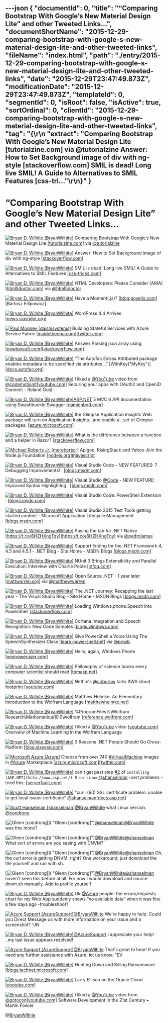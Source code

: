 ---json
{
  "documentId": 0,
  "title": "“Comparing Bootstrap With Google’s New Material Design Lite” and other Tweeted Links…",
  "documentShortName": "2015-12-29-comparing-bootstrap-with-google-s-new-material-design-lite-and-other-tweeted-links",
  "fileName": "index.html",
  "path": "./entry/2015-12-29-comparing-bootstrap-with-google-s-new-material-design-lite-and-other-tweeted-links",
  "date": "2015-12-29T23:47:49.873Z",
  "modificationDate": "2015-12-29T23:47:49.873Z",
  "templateId": 0,
  "segmentId": 0,
  "isRoot": false,
  "isActive": true,
  "sortOrdinal": 0,
  "clientId": "2015-12-29-comparing-bootstrap-with-google-s-new-material-design-lite-and-other-tweeted-links",
  "tag": "{\r\n  \"extract\": \"Comparing Bootstrap With Google’s New Material Design Lite [tutorialzine.com]  via @tutorialzine Answer: How to Set Background image of div with ng-style [stackoverflow.com]  SMIL is dead! Long live SMIL! A Guide to Alternatives to SMIL Features [css-tri...\"\r\n}"
}
---

# “Comparing Bootstrap With Google’s New Material Design Lite” and other Tweeted Links…

[<img alt="Bryan D. Wilhite [BryanWilhite]" src="https://songhay.blob.core.windows.net/shared-social-twitter/BryanWilhite.jpeg">](http://t.co/UNdqV0Z1zz "Bryan D. Wilhite [BryanWilhite]") Comparing Bootstrap With Google’s New Material Design Lite [[tutorialzine.com]](http://tutorialzine.com/2015/07/comparing-bootstrap-with-mdl/) via [@tutorialzine](http://twitter.com/tutorialzine)

[<img alt="Bryan D. Wilhite [BryanWilhite]" src="https://songhay.blob.core.windows.net/shared-social-twitter/BryanWilhite.jpeg">](http://t.co/UNdqV0Z1zz "Bryan D. Wilhite [BryanWilhite]") Answer: How to Set Background image of div with ng-style [[stackoverflow.com]](http://stackoverflow.com/questions/24899699/how-to-set-background-image-of-div-with-ng-style/24902075?stw=2#24902075)

[<img alt="Bryan D. Wilhite [BryanWilhite]" src="https://songhay.blob.core.windows.net/shared-social-twitter/BryanWilhite.jpeg">](http://t.co/UNdqV0Z1zz "Bryan D. Wilhite [BryanWilhite]") SMIL is dead! Long live SMIL! A Guide to Alternatives to SMIL Features [[css-tricks.com]](https://css-tricks.com/smil-is-dead-long-live-smil-a-guide-to-alternatives-to-smil-features/)

[<img alt="Bryan D. Wilhite [BryanWilhite]" src="https://songhay.blob.core.windows.net/shared-social-twitter/BryanWilhite.jpeg">](http://t.co/UNdqV0Z1zz "Bryan D. Wilhite [BryanWilhite]") HTML Developers: Please Consider [ARIA] [[html5doctor.com]](http://html5doctor.com/html-developers-please-consider/) via [@html5doctor](http://twitter.com/html5doctor)

[<img alt="Bryan D. Wilhite [BryanWilhite]" src="https://songhay.blob.core.windows.net/shared-social-twitter/BryanWilhite.jpeg">](http://t.co/UNdqV0Z1zz "Bryan D. Wilhite [BryanWilhite]") Have a Moment(.js)? [[blog.goyello.com]](http://blog.goyello.com/2015/10/23/have-a-moment-js/) [Bartosz Filipowicz]

[<img alt="Bryan D. Wilhite [BryanWilhite]" src="https://songhay.blob.core.windows.net/shared-social-twitter/BryanWilhite.jpeg">](http://t.co/UNdqV0Z1zz "Bryan D. Wilhite [BryanWilhite]") WordPress 4.4 Arrives [[news.slashdot.org]](http://news.slashdot.org/story/15/12/10/1349232/wordpress-44-arrives?utm_source=feedly1.0mainlinkanon&utm_medium=feed)

[<img alt="Paul Mooney [daishisystems]" src="https://songhay.blob.core.windows.net/shared-social-twitter/daishisystems.png">](http://t.co/3P8sw0sqwX "Paul Mooney [daishisystems]") Building Stateful Services with Azure Service Fabric [[insidethecpu.com]](http://insidethecpu.com/2015/12/11/building-stateful-services-with-azure-service-fabric/)[[twitter.com]](https://twitter.com/daishisystems/status/675315512541245440/photo/1)

[<img alt="Bryan D. Wilhite [BryanWilhite]" src="https://songhay.blob.core.windows.net/shared-social-twitter/BryanWilhite.jpeg">](http://t.co/UNdqV0Z1zz "Bryan D. Wilhite [BryanWilhite]") Answer:Parsing json array using [[newtonsoft.com]](http://www.newtonsoft.com/json)[[stackoverflow.com]](http://stackoverflow.com/questions/15726197/parsing-a-json-array-using-json-net/15726500?stw=2#15726500)

[<img alt="Bryan D. Wilhite [BryanWilhite]" src="https://songhay.blob.core.windows.net/shared-social-twitter/BryanWilhite.jpeg">](http://t.co/UNdqV0Z1zz "Bryan D. Wilhite [BryanWilhite]") “The Autofac.Extras.Attributed package enables metadata to be specified via attributes…” [WithKey("MyKey")] [[docs.autofac.org]](http://docs.autofac.org/en/latest/advanced/metadata.html)

[<img alt="Bryan D. Wilhite [BryanWilhite]" src="https://songhay.blob.core.windows.net/shared-social-twitter/BryanWilhite.jpeg">](http://t.co/UNdqV0Z1zz "Bryan D. Wilhite [BryanWilhite]") I liked a [@YouTube](http://twitter.com/YouTube) video from [@codemotionit](http://twitter.com/codemotionit)[[youtube.com]](https://www.youtube.com/watch?v=lwaudf2h8FY&feature=youtu.be&a) Securing your apps with OAuth2 and OpenID Connect - Roland Guijt -

[<img alt="Bryan D. Wilhite [BryanWilhite]" src="https://songhay.blob.core.windows.net/shared-social-twitter/BryanWilhite.jpeg">](http://t.co/UNdqV0Z1zz "Bryan D. Wilhite [BryanWilhite]")[ASP.NET](http://www.asp.net/) 5 MVC 6 API documentation using Swashbuckle Swagger [[damienbod.com]](http://damienbod.com/2015/12/13/asp-net-5-mvc-6-api-documentation-using-swagger/)

[<img alt="Bryan D. Wilhite [BryanWilhite]" src="https://songhay.blob.core.windows.net/shared-social-twitter/BryanWilhite.jpeg">](http://t.co/UNdqV0Z1zz "Bryan D. Wilhite [BryanWilhite]") the Glimpse Application Insights Web package will turn on Application Insights…and enable a…set of Glimpse packages. [[azure.microsoft.com]](https://azure.microsoft.com/en-us/blog/glimpse-application-insights/)

[<img alt="Bryan D. Wilhite [BryanWilhite]" src="https://songhay.blob.core.windows.net/shared-social-twitter/BryanWilhite.jpeg">](http://t.co/UNdqV0Z1zz "Bryan D. Wilhite [BryanWilhite]") What is the difference between a function and a helper in Razor? [[stackoverflow.com]](http://stackoverflow.com/questions/21485378/what-is-the-difference-between-a-function-and-a-helper-in-razor?stw=2)

[<img alt="Michael Roberts Jr. [merobertsjr]" src="https://songhay.blob.core.windows.net/shared-social-twitter/merobertsjr.jpg">](http://t.co/o3aHB1ESxC "Michael Roberts Jr. [merobertsjr]") Apigee, RisingStack and Yahoo Join the Node.js Foundation [[nodejs.org]](https://nodejs.org/en/blog/announcements/apigee-rising-stack-yahoo/?utm_content=buffere960c&utm_medium=social&utm_source=twitter.com&utm_campaign=buffer)[#javascript](http://search.twitter.com/search?q=%23javascript)

[<img alt="Bryan D. Wilhite [BryanWilhite]" src="https://songhay.blob.core.windows.net/shared-social-twitter/BryanWilhite.jpeg">](http://t.co/UNdqV0Z1zz "Bryan D. Wilhite [BryanWilhite]") Visual Studio Code - NEW FEATURES: 7 Debugging Improvements! : [[blogs.msdn.com]](http://blogs.msdn.com/b/user_ed/archive/2015/12/07/visual-studio-code-new-features-6-debugging-improvements.aspx)

[<img alt="Bryan D. Wilhite [BryanWilhite]" src="https://songhay.blob.core.windows.net/shared-social-twitter/BryanWilhite.jpeg">](http://t.co/UNdqV0Z1zz "Bryan D. Wilhite [BryanWilhite]") Visual Studio [@Code](http://twitter.com/Code) - NEW FEATURE: Improved Syntax Highlighting : [[blogs.msdn.com]](http://blogs.msdn.com/b/user_ed/archive/2015/12/10/visual-studio-code-new-feature-improved-syntax-highlighting.aspx)

[<img alt="Bryan D. Wilhite [BryanWilhite]" src="https://songhay.blob.core.windows.net/shared-social-twitter/BryanWilhite.jpeg">](http://t.co/UNdqV0Z1zz "Bryan D. Wilhite [BryanWilhite]") Visual Studio Code: PowerShell Extension : [[blogs.msdn.com]](http://blogs.msdn.com/b/cdndevs/archive/2015/12/11/visual-studio-code-powershell-extension.aspx)

[<img alt="Bryan D. Wilhite [BryanWilhite]" src="https://songhay.blob.core.windows.net/shared-social-twitter/BryanWilhite.jpeg">](http://t.co/UNdqV0Z1zz "Bryan D. Wilhite [BryanWilhite]") Visual Studio 2015 Test Tools getting started content - Microsoft Application Lifecycle Management [[blogs.msdn.com]](http://blogs.msdn.com/b/visualstudioalm/archive/2015/12/10/visual-studio-2015-test-tools-getting-started-content.aspx)

[<img alt="Bryan D. Wilhite [BryanWilhite]" src="https://songhay.blob.core.windows.net/shared-social-twitter/BryanWilhite.jpeg">](http://t.co/UNdqV0Z1zz "Bryan D. Wilhite [BryanWilhite]") Paying the tab for .NET Native [https://t.co/6HZHXngTqy](https://t.co/6HZHXngTqy) via [@pedrolamas](http://twitter.com/pedrolamas)

[<img alt="Bryan D. Wilhite [BryanWilhite]" src="https://songhay.blob.core.windows.net/shared-social-twitter/BryanWilhite.jpeg">](http://t.co/UNdqV0Z1zz "Bryan D. Wilhite [BryanWilhite]") Support Ending for the .NET Framework 4, 4.5 and 4.5.1 - .NET Blog - Site Home - MSDN Blogs [[blogs.msdn.com]](http://blogs.msdn.com/b/dotnet/archive/2015/12/09/support-ending-for-the-net-framework-4-4-5-and-4-5-1.aspx)

[<img alt="Bryan D. Wilhite [BryanWilhite]" src="https://songhay.blob.core.windows.net/shared-social-twitter/BryanWilhite.jpeg">](http://t.co/UNdqV0Z1zz "Bryan D. Wilhite [BryanWilhite]") NUnit 3 Brings Extensibility and Parallel Execution: Interview with Charlie Poole [[infoq.com]](http://www.infoq.com/news/2015/12/nunit-3-charlie-poole#.VmtVQbvdC4w.twitter)

[<img alt="Bryan D. Wilhite [BryanWilhite]" src="https://songhay.blob.core.windows.net/shared-social-twitter/BryanWilhite.jpeg">](http://t.co/UNdqV0Z1zz "Bryan D. Wilhite [BryanWilhite]") Open Source .NET - 1 year later [[mattwarren.org]](http://mattwarren.org/2015/12/08/open-source-net-1-year-later/) via [@matthewwarren](http://twitter.com/matthewwarren)

[<img alt="Bryan D. Wilhite [BryanWilhite]" src="https://songhay.blob.core.windows.net/shared-social-twitter/BryanWilhite.jpeg">](http://t.co/UNdqV0Z1zz "Bryan D. Wilhite [BryanWilhite]") The .NET Journey: Recapping the last year - The Visual Studio Blog - Site Home - MSDN Blogs [[blogs.msdn.com]](http://blogs.msdn.com/b/visualstudio/archive/2015/12/10/the-net-journey-recapping-the-last-year.aspx)

[<img alt="Bryan D. Wilhite [BryanWilhite]" src="https://songhay.blob.core.windows.net/shared-social-twitter/BryanWilhite.jpeg">](http://t.co/UNdqV0Z1zz "Bryan D. Wilhite [BryanWilhite]") Loading Windows.phone.Speech into PowerShell [[stackoverflow.com]](http://stackoverflow.com/questions/29932748/loading-windows-phone-speech-into-powershell?stw=2)

[<img alt="Bryan D. Wilhite [BryanWilhite]" src="https://songhay.blob.core.windows.net/shared-social-twitter/BryanWilhite.jpeg">](http://t.co/UNdqV0Z1zz "Bryan D. Wilhite [BryanWilhite]") Cortana Integration and Speech Recognition: New Code Samples [[blogs.windows.com]](https://blogs.windows.com/buildingapps/2014/09/23/cortana-integration-and-speech-recognition-new-code-samples/)

[<img alt="Bryan D. Wilhite [BryanWilhite]" src="https://songhay.blob.core.windows.net/shared-social-twitter/BryanWilhite.jpeg">](http://t.co/UNdqV0Z1zz "Bryan D. Wilhite [BryanWilhite]") Give PowerShell a Voice Using The SpeechSynthesizer Class [[learn-powershell.net]](http://learn-powershell.net/2013/12/04/give-powershell-a-voice-using-the-speechsynthesizer-class/) via [@proxb](http://twitter.com/proxb)

[<img alt="Bryan D. Wilhite [BryanWilhite]" src="https://songhay.blob.core.windows.net/shared-social-twitter/BryanWilhite.jpeg">](http://t.co/UNdqV0Z1zz "Bryan D. Wilhite [BryanWilhite]") Hello, again, Windows Phone [[wmpoweruser.com]](http://wmpoweruser.com/hello-again-windows-phone/)

[<img alt="Bryan D. Wilhite [BryanWilhite]" src="https://songhay.blob.core.windows.net/shared-social-twitter/BryanWilhite.jpeg">](http://t.co/UNdqV0Z1zz "Bryan D. Wilhite [BryanWilhite]") Philosophy of science books every computer scientist should read [[tomasp.net]](http://tomasp.net/blog/2015/reading-list/index.html#.Vm8Q2kKaHTQ.twitter)

[<img alt="Bryan D. Wilhite [BryanWilhite]" src="https://songhay.blob.core.windows.net/shared-social-twitter/BryanWilhite.jpeg">](http://t.co/UNdqV0Z1zz "Bryan D. Wilhite [BryanWilhite]") Netflix's [@coburnw](http://twitter.com/coburnw) talks AWS cloud footprint [[youtube.com]](https://www.youtube.com/watch?v=6CHwXxQApXE)

[<img alt="Bryan D. Wilhite [BryanWilhite]" src="https://songhay.blob.core.windows.net/shared-social-twitter/BryanWilhite.jpeg">](http://t.co/UNdqV0Z1zz "Bryan D. Wilhite [BryanWilhite]") Matthew Helmke: An Elementary Introduction to the Wolfram Language [[matthewhelmke.net]](http://matthewhelmke.net/2015/12/an-elementary-introduction-to-the-wolfram-language/)

[<img alt="Bryan D. Wilhite [BryanWilhite]" src="https://songhay.blob.core.windows.net/shared-social-twitter/BryanWilhite.jpeg">](http://t.co/UNdqV0Z1zz "Bryan D. Wilhite [BryanWilhite]") %ProgramFiles%\Wolfram Research\Mathematica\10.0\wolfram [[reference.wolfram.com]](https://reference.wolfram.com/language/tutorial/UsingATextBasedInterface.html)

[<img alt="Bryan D. Wilhite [BryanWilhite]" src="https://songhay.blob.core.windows.net/shared-social-twitter/BryanWilhite.jpeg">](http://t.co/UNdqV0Z1zz "Bryan D. Wilhite [BryanWilhite]") I liked a [@YouTube](http://twitter.com/YouTube) video [[youtube.com]](https://www.youtube.com/watch?v=lczqhcnVQ8c&feature=youtu.be&a) Overveiw of Machine Learning in the Wolfram Language

[<img alt="Bryan D. Wilhite [BryanWilhite]" src="https://songhay.blob.core.windows.net/shared-social-twitter/BryanWilhite.jpeg">](http://t.co/UNdqV0Z1zz "Bryan D. Wilhite [BryanWilhite]") 3 Reasons .NET People Should Go Cross-Platform [[blog.sixeyed.com]](https://blog.sixeyed.com/3-reasons-net-people-should-go-cross-platform/)

[<img alt="Microsoft Azure [Azure]" src="https://songhay.blob.core.windows.net/shared-social-twitter/Azure.png">](http://t.co/vFtkLITsAX "Microsoft Azure [Azure]") Choose from over 740 [#VirtualMachine](http://search.twitter.com/search?q=%23VirtualMachine) images in [#Azure](http://search.twitter.com/search?q=%23Azure) Marketplace:[[azure.microsoft.com]](https://azure.microsoft.com/en-us/marketplace/virtual-machines/?wt.mc_id=WW_ABG_CLD_OO_SCL_TW&Ocid=C+E%20Social%20FY16_Social_TW_Azure_20151210_301005427)[[twitter.com]](https://twitter.com/Azure/status/675019656193835012/photo/1)

[<img alt="Bryan D. Wilhite [BryanWilhite]" src="https://songhay.blob.core.windows.net/shared-social-twitter/BryanWilhite.jpeg">](http://t.co/UNdqV0Z1zz "Bryan D. Wilhite [BryanWilhite]") can't get past step [#2](http://search.twitter.com/search?q=%232) of `installing [ASP.NET](http://www.asp.net/) 5 on linux` [@shanselman](http://twitter.com/shanselman) -cert problems -tried this: [[serverfault.com]](http://serverfault.com/questions/151157/ubuntu-10-04-curl-how-do-i-fix-update-the-ca-bundle)

[<img alt="Bryan D. Wilhite [BryanWilhite]" src="https://songhay.blob.core.windows.net/shared-social-twitter/BryanWilhite.jpeg">](http://t.co/UNdqV0Z1zz "Bryan D. Wilhite [BryanWilhite]") "curl: (60) SSL certificate problem: unable to get local issuer certificate" [@shanselman](http://twitter.com/shanselman)[[docs.asp.net]](https://docs.asp.net/en/latest/getting-started/installing-on-linux.html)

[<img alt="Scott Hanselman [shanselman]" src="https://songhay.blob.core.windows.net/shared-social-twitter/shanselman.jpeg">](https://t.co/KWE5X1BBOh "Scott Hanselman [shanselman]")[@BryanWilhite](http://twitter.com/BryanWilhite) what Linux version. [@condrong](http://twitter.com/condrong)

[<img alt="Glenn [condrong]" src="https://songhay.blob.core.windows.net/shared-social-twitter/condrong.jpeg">]( "Glenn [condrong]")[@shanselman](http://twitter.com/shanselman)[@BryanWilhite](http://twitter.com/BryanWilhite) was this mono?

[<img alt="Glenn [condrong]" src="https://songhay.blob.core.windows.net/shared-social-twitter/condrong.jpeg">]( "Glenn [condrong]")[@BryanWilhite](http://twitter.com/BryanWilhite)[@shanselman](http://twitter.com/shanselman) What sort of errors are you seeing with DNVM?

[<img alt="Glenn [condrong]" src="https://songhay.blob.core.windows.net/shared-social-twitter/condrong.jpeg">]( "Glenn [condrong]")[@BryanWilhite](http://twitter.com/BryanWilhite)[@shanselman](http://twitter.com/shanselman) Oh, the curl error is getting DNVM. right? One workaround, just download the file yourself and run with sh.

[<img alt="Glenn [condrong]" src="https://songhay.blob.core.windows.net/shared-social-twitter/condrong.jpeg">]( "Glenn [condrong]")[@BryanWilhite](http://twitter.com/BryanWilhite)[@shanselman](http://twitter.com/shanselman) haven't seen this before at all. For now I would download and source dnvm.sh manually. Add to profile yourself

[<img alt="Bryan D. Wilhite [BryanWilhite]" src="https://songhay.blob.core.windows.net/shared-social-twitter/BryanWilhite.jpeg">](http://t.co/UNdqV0Z1zz "Bryan D. Wilhite [BryanWilhite]") Ok [@Azure](http://twitter.com/Azure) people: the errors/requests chart for my Web App suddenly shows “no available data” when it was fine a few days ago -troubleshoot?

[<img alt="Azure Support [AzureSupport]" src="https://songhay.blob.core.windows.net/shared-social-twitter/AzureSupport.png">](http://t.co/OdNOX1mEV9 "Azure Support [AzureSupport]")[@BryanWilhite](http://twitter.com/BryanWilhite) We're happy to help. Could you Direct Message us with more information on your issue and a screenshot? ^JN

[<img alt="Bryan D. Wilhite [BryanWilhite]" src="https://songhay.blob.core.windows.net/shared-social-twitter/BryanWilhite.jpeg">](http://t.co/UNdqV0Z1zz "Bryan D. Wilhite [BryanWilhite]")[@AzureSupport](http://twitter.com/AzureSupport) i appreciate your help! ..my last issue appears resolved!

[<img alt="Azure Support [AzureSupport]" src="https://songhay.blob.core.windows.net/shared-social-twitter/AzureSupport.png">](http://t.co/OdNOX1mEV9 "Azure Support [AzureSupport]")[@BryanWilhite](http://twitter.com/BryanWilhite) That's great to hear! If you need any further assistance with Azure, let us know. ^EV

[<img alt="Bryan D. Wilhite [BryanWilhite]" src="https://songhay.blob.core.windows.net/shared-social-twitter/BryanWilhite.jpeg">](http://t.co/UNdqV0Z1zz "Bryan D. Wilhite [BryanWilhite]") Hunting Down and Killing Ransomware [[blogs.technet.microsoft.com]](https://blogs.technet.microsoft.com/markrussinovich/2013/01/02/hunting-down-and-killing-ransomware/)

[<img alt="Bryan D. Wilhite [BryanWilhite]" src="https://songhay.blob.core.windows.net/shared-social-twitter/BryanWilhite.jpeg">](http://t.co/UNdqV0Z1zz "Bryan D. Wilhite [BryanWilhite]") Larry Ellison on the Oracle Cloud [[youtube.com]](https://www.youtube.com/watch?v=qxoNddCq8i4)

[<img alt="Bryan D. Wilhite [BryanWilhite]" src="https://songhay.blob.core.windows.net/shared-social-twitter/BryanWilhite.jpeg">](http://t.co/UNdqV0Z1zz "Bryan D. Wilhite [BryanWilhite]") I liked a [@YouTube](http://twitter.com/YouTube) video from [@gotocon](http://twitter.com/gotocon)[[youtube.com]](https://www.youtube.com/watch?v=TgdFA72crHM&feature=youtu.be&a) Software Development in the 21st Century • Martin Fowler

@[BryanWilhite](https://twitter.com/BryanWilhite)
